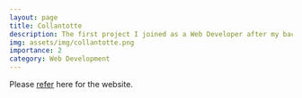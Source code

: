 ```yaml
---
layout: page
title: Collantotte
description: The first project I joined as a Web Developer after my bachelor graduation. I am in charge of building the admin site in which the administrator of the website can manage the selling products with easy-to-use, reliable, UI.
img: assets/img/collantotte.png
importance: 2
category: Web Development
---
```


Please <a href="https://colantotte.co.jp/global/">refer</a> here for the website.
